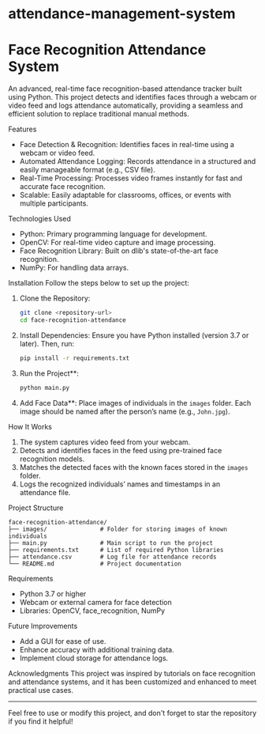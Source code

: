 # attendance-management-system
# Face Recognition Attendance System

An advanced, real-time face recognition-based attendance tracker built using Python. This project detects and identifies faces through a webcam or video feed and logs attendance automatically, providing a seamless and efficient solution to replace traditional manual methods.

 Features
- Face Detection & Recognition: Identifies faces in real-time using a webcam or video feed.
- Automated Attendance Logging: Records attendance in a structured and easily manageable format (e.g., CSV file).
- Real-Time Processing: Processes video frames instantly for fast and accurate face recognition.
- Scalable: Easily adaptable for classrooms, offices, or events with multiple participants.

 Technologies Used
- Python: Primary programming language for development.
- OpenCV: For real-time video capture and image processing.
- Face Recognition Library: Built on dlib's state-of-the-art face recognition.
- NumPy: For handling data arrays.

 Installation
Follow the steps below to set up the project:

1. Clone the Repository:
   ```bash
   git clone <repository-url>
   cd face-recognition-attendance
   ```

2. Install Dependencies:
   Ensure you have Python installed (version 3.7 or later). Then, run:
   ```bash
   pip install -r requirements.txt
   ```

3. Run the Project**:
   ```bash
   python main.py
   ```

4. Add Face Data**:
   Place images of individuals in the `images` folder. Each image should be named after the person’s name (e.g., `John.jpg`).

 How It Works
1. The system captures video feed from your webcam.
2. Detects and identifies faces in the feed using pre-trained face recognition models.
3. Matches the detected faces with the known faces stored in the `images` folder.
4. Logs the recognized individuals’ names and timestamps in an attendance file.

 Project Structure
```
face-recognition-attendance/
├── images/               # Folder for storing images of known individuals
├── main.py               # Main script to run the project
├── requirements.txt      # List of required Python libraries
├── attendance.csv        # Log file for attendance records
└── README.md             # Project documentation
```

Requirements
- Python 3.7 or higher
- Webcam or external camera for face detection
- Libraries: OpenCV, face_recognition, NumPy

Future Improvements
- Add a GUI for ease of use.
- Enhance accuracy with additional training data.
- Implement cloud storage for attendance logs.

Acknowledgments
This project was inspired by tutorials on face recognition and attendance systems, and it has been customized and enhanced to meet practical use cases.

---

Feel free to use or modify this project, and don't forget to star the repository if you find it helpful!

